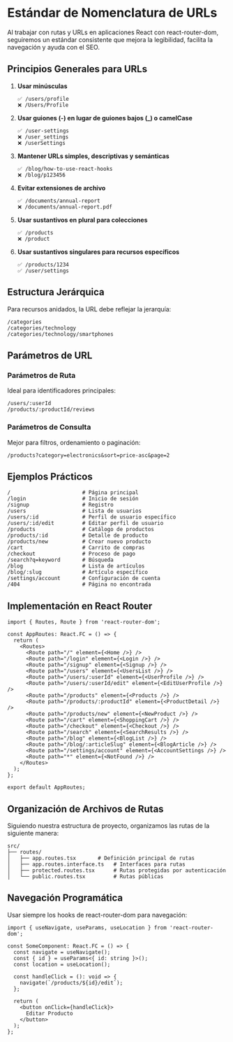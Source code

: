 # Estándar de Nomenclatura de URLs

Al trabajar con rutas y URLs en aplicaciones React con react-router-dom, seguiremos un estándar consistente que mejora la legibilidad, facilita la navegación y ayuda con el SEO.

## Principios Generales para URLs

1. **Usar minúsculas**

   ```text
   ✅ /users/profile
   ❌ /Users/Profile
   ```

2. **Usar guiones (-) en lugar de guiones bajos (_) o camelCase**

   ```text
   ✅ /user-settings
   ❌ /user_settings
   ❌ /userSettings
   ```

3. **Mantener URLs simples, descriptivas y semánticas**

   ```text
   ✅ /blog/how-to-use-react-hooks
   ❌ /blog/p123456
   ```

4. **Evitar extensiones de archivo**

   ```text
   ✅ /documents/annual-report
   ❌ /documents/annual-report.pdf
   ```

5. **Usar sustantivos en plural para colecciones**

   ```text
   ✅ /products
   ❌ /product
   ```

6. **Usar sustantivos singulares para recursos específicos**

   ```text
   ✅ /products/1234
   ✅ /user/settings
   ```

## Estructura Jerárquica

Para recursos anidados, la URL debe reflejar la jerarquía:

```text
/categories
/categories/technology
/categories/technology/smartphones
```

## Parámetros de URL

### Parámetros de Ruta

Ideal para identificadores principales:

```text
/users/:userId
/products/:productId/reviews
```

### Parámetros de Consulta

Mejor para filtros, ordenamiento o paginación:

```text
/products?category=electronics&sort=price-asc&page=2
```

## Ejemplos Prácticos

```text
/                       # Página principal
/login                  # Inicio de sesión
/signup                 # Registro
/users                  # Lista de usuarios
/users/:id              # Perfil de usuario específico
/users/:id/edit         # Editar perfil de usuario
/products               # Catálogo de productos
/products/:id           # Detalle de producto
/products/new           # Crear nuevo producto
/cart                   # Carrito de compras
/checkout               # Proceso de pago
/search?q=keyword       # Búsqueda
/blog                   # Lista de artículos
/blog/:slug             # Artículo específico
/settings/account       # Configuración de cuenta
/404                    # Página no encontrada
```

## Implementación en React Router

```tsx
import { Routes, Route } from 'react-router-dom';

const AppRoutes: React.FC = () => {
  return (
    <Routes>
      <Route path="/" element={<Home />} />
      <Route path="/login" element={<Login />} />
      <Route path="/signup" element={<Signup />} />
      <Route path="/users" element={<UsersList />} />
      <Route path="/users/:userId" element={<UserProfile />} />
      <Route path="/users/:userId/edit" element={<EditUserProfile />} />
      <Route path="/products" element={<Products />} />
      <Route path="/products/:productId" element={<ProductDetail />} />
      <Route path="/products/new" element={<NewProduct />} />
      <Route path="/cart" element={<ShoppingCart />} />
      <Route path="/checkout" element={<Checkout />} />
      <Route path="/search" element={<SearchResults />} />
      <Route path="/blog" element={<BlogList />} />
      <Route path="/blog/:articleSlug" element={<BlogArticle />} />
      <Route path="/settings/account" element={<AccountSettings />} />
      <Route path="*" element={<NotFound />} />
    </Routes>
  );
};

export default AppRoutes;
```

## Organización de Archivos de Rutas

Siguiendo nuestra estructura de proyecto, organizamos las rutas de la siguiente manera:

```text
src/
├── routes/
│   ├── app.routes.tsx       # Definición principal de rutas
│   ├── app.routes.interface.ts   # Interfaces para rutas
│   ├── protected.routes.tsx      # Rutas protegidas por autenticación
│   └── public.routes.tsx         # Rutas públicas
```

## Navegación Programática

Usar siempre los hooks de react-router-dom para navegación:

```tsx
import { useNavigate, useParams, useLocation } from 'react-router-dom';

const SomeComponent: React.FC = () => {
  const navigate = useNavigate();
  const { id } = useParams<{ id: string }>();
  const location = useLocation();

  const handleClick = (): void => {
    navigate(`/products/${id}/edit`);
  };

  return (
    <button onClick={handleClick}>
      Editar Producto
    </button>
  );
};
```
